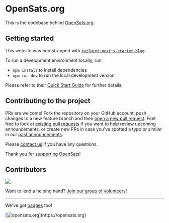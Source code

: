 # OpenSats.org

This is the codebase behind [OpenSats.org](https://opensats.org).

## Getting started

This website was bootstrapped with [`tailwind-nextjs-starter-blog`](https://github.com/timlrx/tailwind-nextjs-starter-blog). 

To run a development environment locally, run:

  - `npm install` to install dependencies
  - `npm run dev` to run the local development version

Please refer to their [Quick Start Guide](https://github.com/timlrx/tailwind-nextjs-starter-blog#quick-start-guide) for further details.

## Contributing to the project

PRs are welcome! Fork the repository on your GitHub account, push changes to a new feature branch and then [open a new pull request](https://github.com/OpenSats/website/pulls). Feel free to look at [existing pull requests](https://github.com/OpenSats/website/pulls) if you want to help review upcoming announcements, or create new PRs in case you've spotted a typo or similar in our [past announcements](https://opensats.org/blog).

Please [contact us](https://opensats.org/contact) if you have any questions. 

Thank you for [supporting OpenSats](https://opensats.org/donate)!

## Contributors

<a align="center" href="https://github.com/OpenSats/website/graphs/contributors">
  <img src="https://contrib.rocks/image?repo=OpenSats/website" />
</a>

Want to lend a helping hand? [Join our group of volunteers!](https://opensats.org/about#volunteers)

---

We've got [badges](https://gist.github.com/dskvr/e160d8d465c2e7ed9a0e437081e7fe31) too!

[![opensats.org](https://img.shields.io/badge/%3E__-OpenSats-rgb(249,115,22))](https://opensats.org) 
